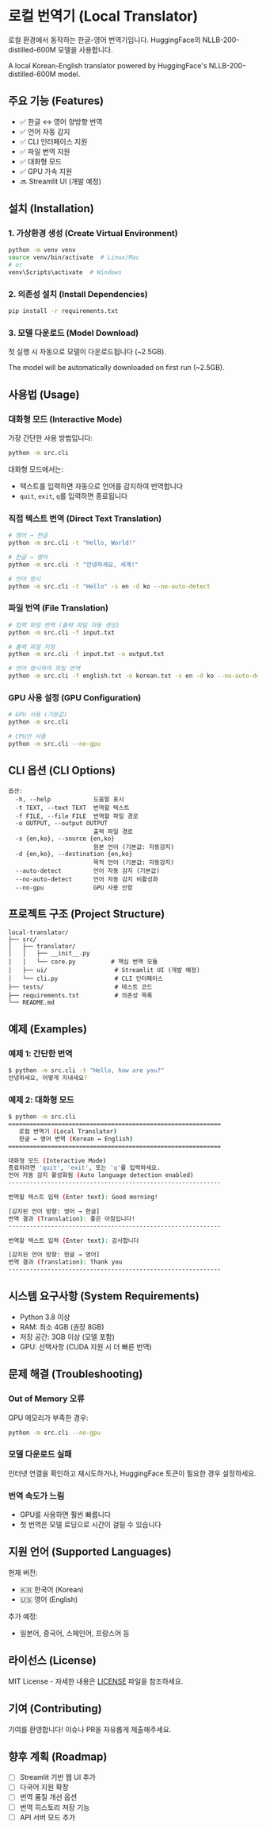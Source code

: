 # 로컬 번역기 (Local Translator)

로컬 환경에서 동작하는 한글-영어 번역기입니다. HuggingFace의 NLLB-200-distilled-600M 모델을 사용합니다.

A local Korean-English translator powered by HuggingFace's NLLB-200-distilled-600M model.

## 주요 기능 (Features)

- ✅ 한글 ↔ 영어 양방향 번역
- ✅ 언어 자동 감지
- ✅ CLI 인터페이스 지원
- ✅ 파일 번역 지원
- ✅ 대화형 모드
- ✅ GPU 가속 지원
- 🔜 Streamlit UI (개발 예정)

## 설치 (Installation)

### 1. 가상환경 생성 (Create Virtual Environment)

```bash
python -m venv venv
source venv/bin/activate  # Linux/Mac
# or
venv\Scripts\activate  # Windows
```

### 2. 의존성 설치 (Install Dependencies)

```bash
pip install -r requirements.txt
```

### 3. 모델 다운로드 (Model Download)

첫 실행 시 자동으로 모델이 다운로드됩니다 (~2.5GB).

The model will be automatically downloaded on first run (~2.5GB).

## 사용법 (Usage)

### 대화형 모드 (Interactive Mode)

가장 간단한 사용 방법입니다:

```bash
python -m src.cli
```

대화형 모드에서는:
- 텍스트를 입력하면 자동으로 언어를 감지하여 번역합니다
- `quit`, `exit`, `q`를 입력하면 종료됩니다

### 직접 텍스트 번역 (Direct Text Translation)

```bash
# 영어 → 한글
python -m src.cli -t "Hello, World!"

# 한글 → 영어
python -m src.cli -t "안녕하세요, 세계!"

# 언어 명시
python -m src.cli -t "Hello" -s en -d ko --no-auto-detect
```

### 파일 번역 (File Translation)

```bash
# 입력 파일 번역 (출력 파일 자동 생성)
python -m src.cli -f input.txt

# 출력 파일 지정
python -m src.cli -f input.txt -o output.txt

# 언어 명시하여 파일 번역
python -m src.cli -f english.txt -o korean.txt -s en -d ko --no-auto-detect
```

### GPU 사용 설정 (GPU Configuration)

```bash
# GPU 사용 (기본값)
python -m src.cli

# CPU만 사용
python -m src.cli --no-gpu
```

## CLI 옵션 (CLI Options)

```
옵션:
  -h, --help            도움말 표시
  -t TEXT, --text TEXT  번역할 텍스트
  -f FILE, --file FILE  번역할 파일 경로
  -o OUTPUT, --output OUTPUT
                        출력 파일 경로
  -s {en,ko}, --source {en,ko}
                        원본 언어 (기본값: 자동감지)
  -d {en,ko}, --destination {en,ko}
                        목적 언어 (기본값: 자동감지)
  --auto-detect         언어 자동 감지 (기본값)
  --no-auto-detect      언어 자동 감지 비활성화
  --no-gpu              GPU 사용 안함
```

## 프로젝트 구조 (Project Structure)

```
local-translator/
├── src/
│   ├── translator/
│   │   ├── __init__.py
│   │   └── core.py          # 핵심 번역 모듈
│   ├── ui/                   # Streamlit UI (개발 예정)
│   └── cli.py                # CLI 인터페이스
├── tests/                    # 테스트 코드
├── requirements.txt          # 의존성 목록
└── README.md
```

## 예제 (Examples)

### 예제 1: 간단한 번역

```bash
$ python -m src.cli -t "Hello, how are you?"
안녕하세요, 어떻게 지내세요?
```

### 예제 2: 대화형 모드

```bash
$ python -m src.cli
============================================================
   로컬 번역기 (Local Translator)
   한글 ↔ 영어 번역 (Korean ↔ English)
============================================================

대화형 모드 (Interactive Mode)
종료하려면 'quit', 'exit', 또는 'q'를 입력하세요.
언어 자동 감지 활성화됨 (Auto language detection enabled)
------------------------------------------------------------

번역할 텍스트 입력 (Enter text): Good morning!

[감지된 언어 방향: 영어 → 한글]
번역 결과 (Translation): 좋은 아침입니다!
------------------------------------------------------------

번역할 텍스트 입력 (Enter text): 감사합니다

[감지된 언어 방향: 한글 → 영어]
번역 결과 (Translation): Thank you
------------------------------------------------------------
```

## 시스템 요구사항 (System Requirements)

- Python 3.8 이상
- RAM: 최소 4GB (권장 8GB)
- 저장 공간: 3GB 이상 (모델 포함)
- GPU: 선택사항 (CUDA 지원 시 더 빠른 번역)

## 문제 해결 (Troubleshooting)

### Out of Memory 오류

GPU 메모리가 부족한 경우:
```bash
python -m src.cli --no-gpu
```

### 모델 다운로드 실패

인터넷 연결을 확인하고 재시도하거나, HuggingFace 토큰이 필요한 경우 설정하세요.

### 번역 속도가 느림

- GPU를 사용하면 훨씬 빠릅니다
- 첫 번역은 모델 로딩으로 시간이 걸릴 수 있습니다

## 지원 언어 (Supported Languages)

현재 버전:
- 🇰🇷 한국어 (Korean)
- 🇺🇸 영어 (English)

추가 예정:
- 일본어, 중국어, 스페인어, 프랑스어 등

## 라이선스 (License)

MIT License - 자세한 내용은 [LICENSE](LICENSE) 파일을 참조하세요.

## 기여 (Contributing)

기여를 환영합니다! 이슈나 PR을 자유롭게 제출해주세요.

## 향후 계획 (Roadmap)

- [ ] Streamlit 기반 웹 UI 추가
- [ ] 다국어 지원 확장
- [ ] 번역 품질 개선 옵션
- [ ] 번역 히스토리 저장 기능
- [ ] API 서버 모드 추가
